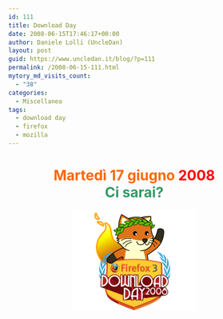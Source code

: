```yaml
---
id: 111
title: Download Day
date: 2008-06-15T17:46:17+00:00
author: Daniele Lolli (UncleDan)
layout: post
guid: https://www.uncledan.it/blog/?p=111
permalink: /2008-06-15-111.html
mytory_md_visits_count:
  - "38"
categories:
  - Miscellanea
tags:
  - download day
  - firefox
  - mozilla
---
```

<h1 style="text-align: center;">
  <span style="color: #ff6600;">Martedì 17 giugno <span style="color: #ff0000;">2008</span><br /> <span style="color: #339966;">Ci sarai?</span></span>
</h1>

<p style="text-align: center;">
  <img title="Download Day" src="/wp-content/uploads/2008/06/dday_badge_fox.png" alt="Download Day" border="0" />
</p>
